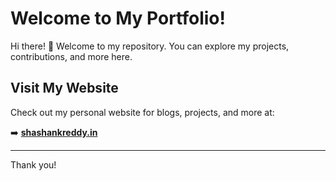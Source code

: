 # Welcome to My Portfolio!

Hi there! 👋 Welcome to my repository. You can explore my projects, contributions, and more here.

## Visit My Website
Check out my personal website for blogs, projects, and more at:

➡️ **[shashankreddy.in](https://shashankreddy.in)**

---
Thank you!